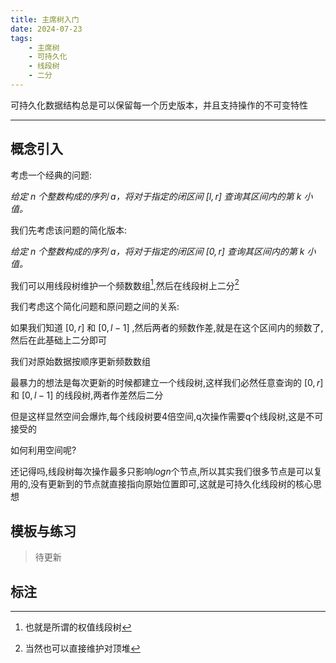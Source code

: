 ```yaml
---
title: 主席树入门
date: 2024-07-23
tags:
    - 主席树
    - 可持久化
    - 线段树
    - 二分
---
```


可持久化数据结构总是可以保留每一个历史版本，并且支持操作的不可变特性

---
## 概念引入

考虑一个经典的问题:

*给定 $n$ 个整数构成的序列 $a$，将对于指定的闭区间 $[l, r]$ 查询其区间内的第 $k$ 小值。*

我们先考虑该问题的简化版本:

*给定 $n$ 个整数构成的序列 $a$，将对于指定的闭区间 $[0, r]$ 查询其区间内的第 $k$ 小值。*

我们可以用线段树维护一个频数数组[^1],然后在线段树上二分[^2]

我们考虑这个简化问题和原问题之间的关系:

如果我们知道 $[0, r]$ 和 $[0, l-1]$ ,然后两者的频数作差,就是在这个区间内的频数了,然后在此基础上二分即可

我们对原始数据按顺序更新频数数组

最暴力的想法是每次更新的时候都建立一个线段树,这样我们必然任意查询的 $[0, r]$ 和 $[0, l-1]$ 的线段树,两者作差然后二分

但是这样显然空间会爆炸,每个线段树要4倍空间,q次操作需要q个线段树,这是不可接受的

如何利用空间呢?

还记得吗,线段树每次操作最多只影响$logn$个节点,所以其实我们很多节点是可以复用的,没有更新到的节点就直接指向原始位置即可,这就是可持久化线段树的核心思想


## 模板与练习

> 待更新


## 标注

[^1]: 也就是所谓的权值线段树
[^2]: 当然也可以直接维护对顶堆